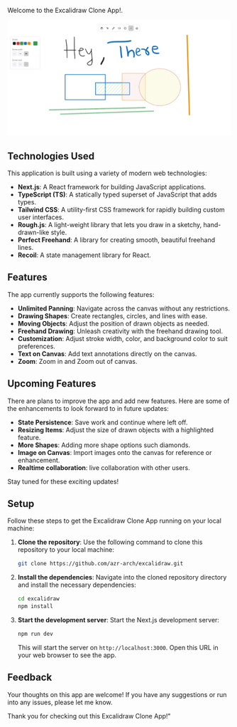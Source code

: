 Welcome to the Excalidraw Clone App!. 

![App-Poster](./assets/excalidraw-clone-poster.jpeg)

## Technologies Used

This application is built using a variety of modern web technologies:

- **Next.js**: A React framework for building JavaScript applications.
- **TypeScript (TS)**: A statically typed superset of JavaScript that adds types.
- **Tailwind CSS**: A utility-first CSS framework for rapidly building custom user interfaces.
- **Rough.js**: A light-weight library that lets you draw in a sketchy, hand-drawn-like style.
- **Perfect Freehand**: A library for creating smooth, beautiful freehand lines.
- **Recoil**: A state management library for React.

## Features

The app currently supports the following features:

- **Unlimited Panning**: Navigate across the canvas without any restrictions.
- **Drawing Shapes**: Create rectangles, circles, and lines with ease.
- **Moving Objects**: Adjust the position of drawn objects as needed.
- **Freehand Drawing**: Unleash creativity with the freehand drawing tool.
- **Customization**: Adjust stroke width, color, and background color to suit preferences.
- **Text on Canvas**: Add text annotations directly on the canvas.
- **Zoom**: Zoom in and Zoom out of canvas. 

## Upcoming Features

There are plans to improve the app and add new features. Here are some of the enhancements to look forward to in future updates:

- **State Persistence**: Save work and continue where left off.
- **Resizing Items**: Adjust the size of drawn objects with a highlighted feature.
- **More Shapes**: Adding more shape options such diamonds.
- **Image on Canvas**: Import images onto the canvas for reference or enhancement.
- **Realtime collaboration**: live collaboration with other users.
  

Stay tuned for these exciting updates!

## Setup

Follow these steps to get the Excalidraw Clone App running on your local machine:

1. **Clone the repository**: Use the following command to clone this repository to your local machine:

    ```bash
    git clone https://github.com/azr-arch/excalidraw.git
    ```
    
2. **Install the dependencies**: Navigate into the cloned repository directory and install the necessary dependencies:

    ```bash
    cd excalidraw
    npm install
    ```

3. **Start the development server**: Start the Next.js development server:

    ```bash
    npm run dev
    ```

    This will start the server on `http://localhost:3000`. Open this URL in your web browser to see the app.


## Feedback

Your thoughts on this app are welcome! If you have any suggestions or run into any issues, please let me know.

Thank you for checking out this Excalidraw Clone App!"

